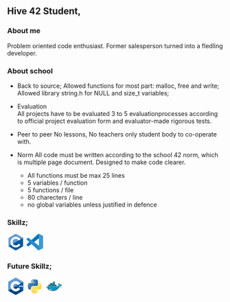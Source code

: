 ## Hive 42 Student,  

### About me
Problem oriented code enthusiast.
Former salesperson turned into a fledling developer.

### About school  
- Back to source;
  Allowed functions for most part: malloc, free and write;
  Allowed library string.h for NULL and size_t variables;

- Evaluation  
  All projects have to be evaluated 3 to 5 evaluationprocesses according to official project evaluation form 
  and evaluator-made rigorous tests. 
  
- Peer to peer
  No lessons, No teachers only student body to co-operate with.
  
- Norm
  All code must be written according to the school 42 norm, which is multiple page document. 
  Designed to make code clearer. 
    - All functions must be max 25 lines
    - 5 variables / function
    - 5 functions / file
    - 80 charecters / line
    - no global variables unless justified in defence
    

### Skillz; 
<p>
<img src="https://raw.githubusercontent.com/devicons/devicon/master/icons/c/c-original.svg" width="40" title="Modern C">
<img src="https://raw.githubusercontent.com/devicons/devicon/master/icons/vscode/vscode-original.svg" width="40" title="Visual Studio Code">  
</p>  

### Future Skillz;
<p>
<img src="https://raw.githubusercontent.com/devicons/devicon/master/icons/cplusplus/cplusplus-original.svg" width="40" title="C++">
<img src="https://raw.githubusercontent.com/devicons/devicon/master/icons/python/python-original.svg" width="40" title="Python">
<img src="https://raw.githubusercontent.com/devicons/devicon/master/icons/docker/docker-original.svg" width="40" title="Docker">
</p>
<!--
<!--
**Akoykka/Akoykka** is a ✨ _special_ ✨ repository because its `README.md` (this file) appears on your GitHub profile.

Here are some ideas to get you started:

- 🔭 I’m currently working on ...
- 🌱 I’m currently learning ...
- 👯 I’m looking to collaborate on ...
- 🤔 I’m looking for help with ...
- 💬 Ask me about ...
- 📫 How to reach me: ...
- 😄 Pronouns: ...
- ⚡ Fun fact: ...
-->
